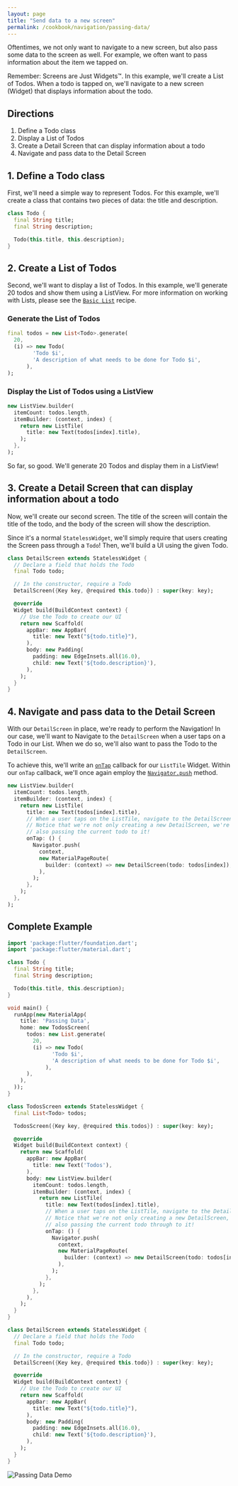 ```yaml
---
layout: page
title: "Send data to a new screen"
permalink: /cookbook/navigation/passing-data/
---
```


Oftentimes, we not only want to navigate to a new screen, but also pass some
data to the screen as well. For example, we often want to pass information about 
the item we tapped on.

Remember: Screens are Just Widgets&trade;. In this example, we'll create a List 
of Todos. When a todo is tapped on, we'll navigate to a new screen (Widget) that
displays information about the todo.

## Directions

  1. Define a Todo class
  2. Display a List of Todos
  3. Create a Detail Screen that can display information about a todo
  4. Navigate and pass data to the Detail Screen

## 1. Define a Todo class

First, we'll need a simple way to represent Todos. For this example, we'll 
create a class that contains two pieces of data: the title and description.

```dart
class Todo {
  final String title;
  final String description;

  Todo(this.title, this.description);
}
```

## 2. Create a List of Todos

Second, we'll want to display a list of Todos. In this example, we'll generate
20 todos and show them using a ListView. For more information on working with
Lists, please see the [`Basic List`](/cookbook/lists/basic-list/) recipe.

### Generate the List of Todos

```dart
final todos = new List<Todo>.generate(
  20,
  (i) => new Todo(
        'Todo $i',
        'A description of what needs to be done for Todo $i',
      ),
);
```

### Display the List of Todos using a ListView

```dart
new ListView.builder(
  itemCount: todos.length,
  itemBuilder: (context, index) {
    return new ListTile(
      title: new Text(todos[index].title),
    );
  },
);
```

So far, so good. We'll generate 20 Todos and display them in a ListView!

## 3. Create a Detail Screen that can display information about a todo

Now, we'll create our second screen. The title of the screen will contain the
title of the todo, and the body of the screen will show the description.

Since it's a normal `StatelessWidget`, we'll simply require that users creating 
the Screen pass through a `Todo`! Then, we'll build a UI using the given Todo.

```dart
class DetailScreen extends StatelessWidget {
  // Declare a field that holds the Todo
  final Todo todo;

  // In the constructor, require a Todo
  DetailScreen({Key key, @required this.todo}) : super(key: key);

  @override
  Widget build(BuildContext context) {
    // Use the Todo to create our UI
    return new Scaffold(
      appBar: new AppBar(
        title: new Text("${todo.title}"),
      ),
      body: new Padding(
        padding: new EdgeInsets.all(16.0),
        child: new Text('${todo.description}'),
      ),
    );
  }
}
``` 

## 4. Navigate and pass data to the Detail Screen

With our `DetailScreen` in place, we're ready to perform the Navigation! In our 
case, we'll want to Navigate to the `DetailScreen` when a user taps on a Todo in 
our List. When we do so, we'll also want to pass the Todo to the `DetailScreen`.  

To achieve this, we'll write an [`onTap`](https://docs.flutter.io/flutter/material/ListTile/onTap.html) 
callback for our `ListTile` Widget. Within our `onTap` callback, we'll once 
again employ the [`Navigator.push`](https://docs.flutter.io/flutter/widgets/Navigator/push.html)
method. 

```dart
new ListView.builder(
  itemCount: todos.length,
  itemBuilder: (context, index) {
    return new ListTile(
      title: new Text(todos[index].title),
      // When a user taps on the ListTile, navigate to the DetailScreen.
      // Notice that we're not only creating a new DetailScreen, we're
      // also passing the current todo to it!
      onTap: () {
        Navigator.push(
          context,
          new MaterialPageRoute(
            builder: (context) => new DetailScreen(todo: todos[index]),
          ),
        );
      },
    );
  },
);
```      

## Complete Example

```dart
import 'package:flutter/foundation.dart';
import 'package:flutter/material.dart';

class Todo {
  final String title;
  final String description;

  Todo(this.title, this.description);
}

void main() {
  runApp(new MaterialApp(
    title: 'Passing Data',
    home: new TodosScreen(
      todos: new List.generate(
        20,
        (i) => new Todo(
              'Todo $i',
              'A description of what needs to be done for Todo $i',
            ),
      ),
    ),
  ));
}

class TodosScreen extends StatelessWidget {
  final List<Todo> todos;

  TodosScreen({Key key, @required this.todos}) : super(key: key);

  @override
  Widget build(BuildContext context) {
    return new Scaffold(
      appBar: new AppBar(
        title: new Text('Todos'),
      ),
      body: new ListView.builder(
        itemCount: todos.length,
        itemBuilder: (context, index) {
          return new ListTile(
            title: new Text(todos[index].title),
            // When a user taps on the ListTile, navigate to the DetailScreen.
            // Notice that we're not only creating a new DetailScreen, we're
            // also passing the current todo through to it!
            onTap: () {
              Navigator.push(
                context,
                new MaterialPageRoute(
                  builder: (context) => new DetailScreen(todo: todos[index]),
                ),
              );
            },
          );
        },
      ),
    );
  }
}

class DetailScreen extends StatelessWidget {
  // Declare a field that holds the Todo
  final Todo todo;

  // In the constructor, require a Todo
  DetailScreen({Key key, @required this.todo}) : super(key: key);

  @override
  Widget build(BuildContext context) {
    // Use the Todo to create our UI
    return new Scaffold(
      appBar: new AppBar(
        title: new Text("${todo.title}"),
      ),
      body: new Padding(
        padding: new EdgeInsets.all(16.0),
        child: new Text('${todo.description}'),
      ),
    );
  }
}
```

![Passing Data Demo](/images/cookbook/passing-data.gif)